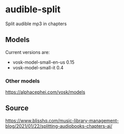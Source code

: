 # audible-split
Split audible mp3 in chapters

## Models
Current versions are:
- vosk-model-small-en-us 0.15
- vosk-model-small-it 0.4

### Other models
https://alphacephei.com/vosk/models

## Source 
https://www.blisshq.com/music-library-management-blog/2021/01/22/splitting-audiobooks-chapters-ai/
